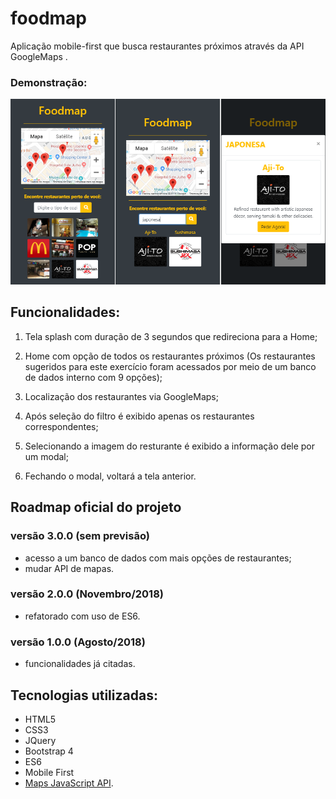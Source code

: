 # foodmap

Aplicação mobile-first que busca restaurantes próximos através da API GoogleMaps .

### Demonstração:

![foodmap](https://raw.githubusercontent.com/fergava/foodmap/master/foodmap.bmp)

## Funcionalidades:

1. Tela splash com duração de 3 segundos que redireciona para a Home;

2. Home com opção de todos os restaurantes próximos (Os restaurantes sugeridos para este exercício foram acessados por meio de um banco de dados interno com 9 opções);

3. Localização dos restaurantes via GoogleMaps;

4. Após seleção do filtro é exibido apenas os restaurantes correspondentes;

5. Selecionando a imagem do resturante é exibido a informação dele por um modal;

6. Fechando o modal, voltará a tela anterior.

## Roadmap oficial do projeto

### versão 3.0.0 (sem previsão)
- acesso a um banco de dados com mais opções de restaurantes;
- mudar API de mapas.

### versão 2.0.0 (Novembro/2018)
- refatorado com uso de ES6.

### versão 1.0.0 (Agosto/2018)
- funcionalidades já citadas.

## Tecnologias utilizadas:

- HTML5
- CSS3
- JQuery
- Bootstrap 4
- ES6
- Mobile First
- [Maps JavaScript API](https://developers.google.com/maps/documentation/javascript/tutorial).